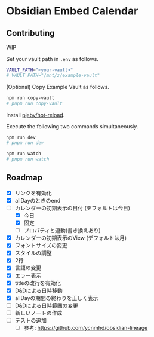 # Obsidian Embed Calendar

## Contributing
WIP

Set your vault path in `.env` as follows.

```sh
VAULT_PATH="<your-vault>"
# VAULT_PATH="/mnt/z/example-vault"
```

(Optional) Copy Example Vault as follows.

```sh
npm run copy-vault
# pnpm run copy-vault
```

Install [pjeby/hot-reload](https://github.com/pjeby/hot-reload).

Execute the following two commands simultaneously.

```sh
npm run dev
# pnpm run dev
```

```sh
npm run watch
# pnpm run watch
```

## Roadmap

- [x] リンクを有効化
- [x] allDayのときのend
- [ ] カレンダーの初期表示の日付 (デフォルトは今日)
	- [x] 今日
	- [x] 固定
	- [ ] プロパティと連動(書き換えあり)
- [x] カレンダーの初期表示のView (デフォルトは月)
- [x] フォントサイズの変更
- [x] スタイルの調整
- [x] 2行
- [x] 言語の変更
- [x] エラー表示
- [x] titleの改行を有効化
- [x] D&Dによる日時移動
- [x] allDayの期間の終わりを正しく表示
- [ ] D&Dによる日時範囲の変更
- [ ] 新しいノートの作成
- [ ] テストの追加
  - [ ] 参考: https://github.com/ycnmhd/obsidian-lineage
